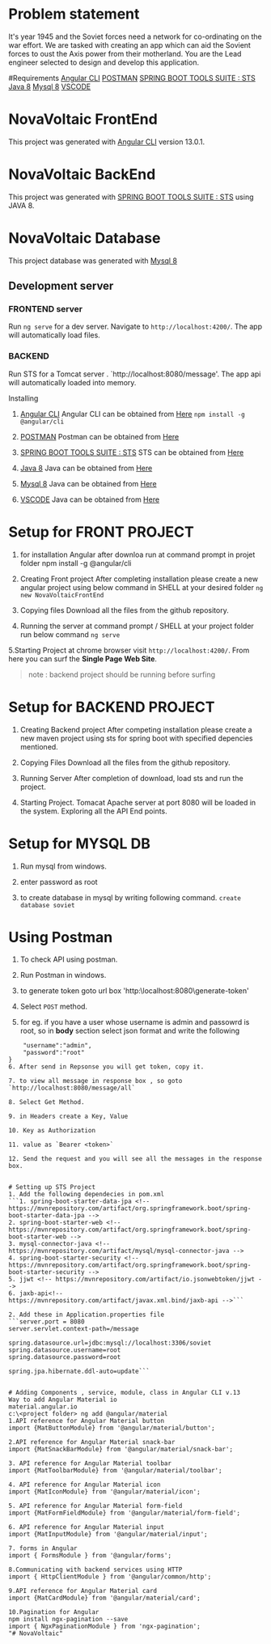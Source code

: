 # Problem statement
It's year 1945 and the Soviet forces need a network for co-ordinating on the war effort. We are tasked with creating an app which can aid the Sovient forces to oust the Axis power from their motherland. You are the Lead engineer selected to design and develop this application.

#Requirements
[Angular CLI](https://github.com/angular/angular-cli)
[POSTMAN](https://www.postman.com/downloads/)
[SPRING BOOT TOOLS SUITE : STS](https://spring.io/tools)
[Java 8](https://www.oracle.com/java/technologies/downloads/)
[Mysql 8](https://dev.mysql.com/downloads/mysql/)
[VSCODE](https://code.visualstudio.com/download)

# NovaVoltaic FrontEnd

This project was generated with [Angular CLI](https://github.com/angular/angular-cli) version 13.0.1.

# NovaVoltaic BackEnd

This project was generated with [SPRING BOOT TOOLS SUITE : STS](https://spring.io/tools) using JAVA 8.

# NovaVoltaic Database

This project database was generated with [Mysql 8](https://dev.mysql.com/downloads/mysql/)

## Development server

### FRONTEND server 
Run `ng serve` for a dev server. Navigate to `http://localhost:4200/`. The app will automatically load files.

### BACKEND
Run STS for a Tomcat server . `http://localhost:8080/message'. The app api will automatically loaded into memory. 

Installing
1. [Angular CLI](https://github.com/angular/angular-cli)
Angular CLI can be obtained from [Here](https://github.com/angular/angular-cli)
``` npm install -g @angular/cli ```
2. [POSTMAN](https://www.postman.com/downloads/)
Postman can be obtained from [Here](https://www.postman.com/downloads/)

3. [SPRING BOOT TOOLS SUITE : STS](https://spring.io/tools)
STS can be obtained from [Here](https://spring.io/tools)

4. [Java 8](https://www.oracle.com/java/technologies/downloads/)
Java can be obtained from [Here](https://www.oracle.com/java/technologies/downloads/)

5. [Mysql 8](https://dev.mysql.com/downloads/mysql/)
Java can be obtained from [Here](https://dev.mysql.com/downloads/mysql/)

6. [VSCODE](https://code.visualstudio.com/download)
Java can be obtained from [Here](https://code.visualstudio.com/download)

# Setup for FRONT PROJECT 
1. for installation Angular after downloa run at command prompt in projet folder
npm install -g @angular/cli

2. Creating Front project
After completing installation please create a new angular project using below command in SHELL at your desired folder
 ```ng new NovaVoltaicFrontEnd```
 
3. Copying files 
Download all the files from the github repository.

4. Running the server
at command prompt / SHELL at your project folder run below command
```ng serve```

5.Starting Project
at chrome browser visit `http://localhost:4200/`. From here you can surf the **Single Page Web Site**.
>note : backend project should be running before surfing

# Setup for BACKEND PROJECT
1. Creating Backend project
 After competing installation please create a new maven project using sts for spring boot with specified depencies mentioned.

 2. Copying Files
 Download all the files from the github repository.

 3. Running Server
 After completion of download, load sts and run the project.

 4. Starting Project.
 Tomacat Apache server at port 8080 will be loaded in the system. Exploring all the API End points.

 # Setup for MYSQL DB
 1. Run mysql from windows.

 2. enter password as root

 3. to create database in mysql by writing following command.
 ``` create database soviet ```
 
 # Using Postman
 1. To check API using postman.

 2. Run Postman in windows.

 3. to generate token goto url box 'http:\\localhost:8080\generate-token'

 4. Select `POST` method.

 5. for eg. if you have a user whose username is admin and passowrd is root, so in **body** section select json format and write the following
 ```{ 
     "username":"admin",
     "password":"root"
 }
 6. After send in Repsonse you will get token, copy it.

 7. to view all message in response box , so goto `http://localhost:8080/message/all`

 8. Select Get Method.

 9. in Headers create a Key, Value

 10. Key as Authorization

 11. value as `Bearer <token>`

 12. Send the request and you will see all the messages in the response box.


# Setting up STS Project
1. Add the following dependecies in pom.xml
```1. spring-boot-starter-data-jpa <!-- https://mvnrepository.com/artifact/org.springframework.boot/spring-boot-starter-data-jpa -->
2. spring-boot-starter-web <!-- https://mvnrepository.com/artifact/org.springframework.boot/spring-boot-starter-web -->
3. mysql-connector-java <!-- https://mvnrepository.com/artifact/mysql/mysql-connector-java -->
4. spring-boot-starter-security <!-- https://mvnrepository.com/artifact/org.springframework.boot/spring-boot-starter-security -->
5. jjwt <!-- https://mvnrepository.com/artifact/io.jsonwebtoken/jjwt --> 
6. jaxb-api<!-- https://mvnrepository.com/artifact/javax.xml.bind/jaxb-api -->```

2. Add these in Application.properties file
```server.port = 8080
server.servlet.context-path=/message

spring.datasource.url=jdbc:mysql://localhost:3306/soviet
spring.datasource.username=root
spring.datasource.password=root

spring.jpa.hibernate.ddl-auto=update```


# Adding Components , service, module, class in Angular CLI v.13
Way to add Angular Material io
material.angular.io
c:\<project folder> ng add @angular/material
1.API reference for Angular Material button
import {MatButtonModule} from '@angular/material/button';

2.API reference for Angular Material snack-bar
import {MatSnackBarModule} from '@angular/material/snack-bar';

3. API reference for Angular Material toolbar
import {MatToolbarModule} from '@angular/material/toolbar';

4. API reference for Angular Material icon
import {MatIconModule} from '@angular/material/icon';

5. API reference for Angular Material form-field
import {MatFormFieldModule} from '@angular/material/form-field';

6. API reference for Angular Material input
import {MatInputModule} from '@angular/material/input';

7. forms in Angular
import { FormsModule } from '@angular/forms';

8.Communicating with backend services using HTTP
import { HttpClientModule } from '@angular/common/http';

9.API reference for Angular Material card
import {MatCardModule} from '@angular/material/card';

10.Pagination for Angular
npm install ngx-pagination --save
import { NgxPaginationModule } from 'ngx-pagination';
"# NovaVoltaic" 
